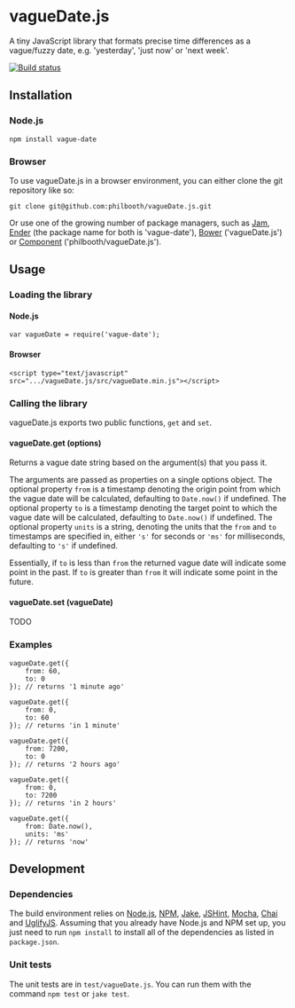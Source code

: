 # vagueDate.js

A tiny JavaScript library
that formats precise time differences
as a vague/fuzzy date,
e.g. 'yesterday', 'just now' or 'next week'.

[![Build status][ci-image]][ci-status]

## Installation

### Node.js

```
npm install vague-date
```

### Browser

To use vagueDate.js in a browser environment, you can
either clone the git repository like so:

```
git clone git@github.com:philbooth/vagueDate.js.git
```

Or use one of the growing number of package managers, such as
[Jam][jam],
[Ender][ender] (the package name for both is 'vague-date'),
[Bower][bower] ('vagueDate.js')
or [Component][component] ('philbooth/vagueDate.js').

## Usage

### Loading the library

#### Node.js

```
var vagueDate = require('vague-date');
```

#### Browser

```
<script type="text/javascript" src=".../vagueDate.js/src/vagueDate.min.js"></script>
```

### Calling the library

vagueDate.js exports two public functions, `get` and `set`.

#### vagueDate.get (options)

Returns a vague date string
based on the argument(s) that you pass it.

The arguments are passed as properties on a single options object.
The optional property `from` is a timestamp
denoting the origin point from which the vague date will be calculated,
defaulting to `Date.now()` if undefined.
The optional property `to` is a timestamp
denoting the target point to which the vague date will be calculated,
defaulting to `Date.now()` if undefined.
The optional property `units` is a string,
denoting the units that the `from` and `to` timestamps are specified in,
either `'s'` for seconds or `'ms'` for milliseconds,
defaulting to `'s'` if undefined.

Essentially, if `to` is less than `from` the returned vague date will
indicate some point in the past. If `to` is greater than `from` it will
indicate some point in the future.

#### vagueDate.set (vagueDate)

TODO

### Examples

```
vagueDate.get({
    from: 60,
    to: 0
}); // returns '1 minute ago'

vagueDate.get({
    from: 0,
    to: 60
}); // returns 'in 1 minute'

vagueDate.get({
    from: 7200,
    to: 0
}); // returns '2 hours ago'

vagueDate.get({
    from: 0,
    to: 7200
}); // returns 'in 2 hours'

vagueDate.get({
    from: Date.now(),
    units: 'ms'
}); // returns 'now'
```

## Development

### Dependencies

The build environment relies on
[Node.js][node],
[NPM],
[Jake],
[JSHint],
[Mocha],
[Chai] and
[UglifyJS].
Assuming that you already have Node.js and NPM set up,
you just need to run `npm install`
to install all of the dependencies as listed in `package.json`.

### Unit tests

The unit tests are in `test/vagueDate.js`.
You can run them with the command `npm test` or `jake test`.

[ci-image]: https://secure.travis-ci.org/philbooth/vagueDate.js.png?branch=master
[ci-status]: http://travis-ci.org/#!/philbooth/vagueDate.js
[jam]: http://jamjs.org/
[component]: https://github.com/component/component
[ender]: https://github.com/ender-js/Ender
[bower]: https://github.com/twitter/bower
[node]: http://nodejs.org/
[npm]: https://npmjs.org/
[jake]: https://github.com/mde/jake
[jshint]: https://github.com/jshint/node-jshint
[mocha]: http://visionmedia.github.com/mocha
[chai]: http://chaijs.com/
[uglifyjs]: https://github.com/mishoo/UglifyJS

